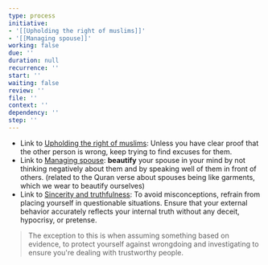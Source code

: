 ```yaml
---
type: process
initiative:
- '[[Upholding the right of muslims]]'
- '[[Managing spouse]]'
working: false
due: ''
duration: null
recurrence: ''
start: ''
waiting: false
review: ''
file: ''
context: ''
dependency: ''
step: ''
---
```


* Link to [Upholding the right of muslims](Initiatives/worship/Upholding%20the%20right%20of%20muslims.md): Unless you have clear proof that the other person is wrong, keep trying to find excuses for them.
* Link to [Managing spouse](Initiatives/worship/Managing%20spouse.md): **beautify** your spouse in your mind by not thinking negatively about them and by speaking well of them in front of others. (related to the Quran verse about spouses being like garments, which we wear to beautify ourselves)
* Link to [Sincerity and truthfulness](Initiatives/good%20traits/Sincerity%20and%20truthfulness.md): To avoid misconceptions, refrain from placing yourself in questionable situations. Ensure that your external behavior accurately reflects your internal truth without any deceit, hypocrisy, or pretense.

> The exception to this is when assuming something based on evidence, to protect yourself against wrongdoing and investigating to ensure you're dealing with trustworthy people.
